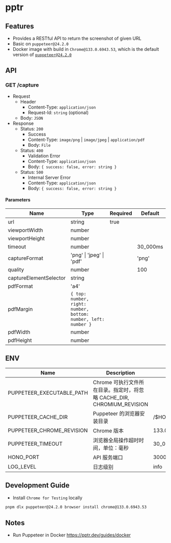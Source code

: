 # pptr

## Features

- Provides a RESTful API to return the screenshot of given URL
- Basic on `puppeteer@24.2.0`
- Docker image with build in `Chrome@133.0.6943.53`, which is the default version of [`puppeteer@24.2.0`](https://github.com/puppeteer/puppeteer/blob/puppeteer-v24.2.0/packages/puppeteer-core/src/revisions.ts)

## API

### GET /capture

- Request
  - Header
    - Content-Type: `application/json`
    - Request-Id: `string` (optional)
  - Body: `JSON`
- Response
  - Status: `200`
    - Success
    - Content-Type: `image/png` | `image/jpeg` | `application/pdf`
    - Body: `File`
  - Status: `400`
    - Validation Error
    - Content-Type: `application/json`
    - Body: `{ success: false, error: string }`
  - Status: `500`
    - Internal Server Error
    - Content-Type: `application/json`
    - Body: `{ success: false, error: string }`

#### Parameters

| Name                   | Type                                                           | Required | Default  |
| ---------------------- | -------------------------------------------------------------- | -------- | -------- |
| url                    | string                                                         | true     |          |
| viewportWidth          | number                                                         |          |          |
| viewportHeight         | number                                                         |          |          |
| timeout                | number                                                         |          | 30_000ms |
| captureFormat          | 'png' \| 'jpeg' \| 'pdf'                                       |          | 'png'    |
| quality                | number                                                         |          | 100      |
| captureElementSelector | string                                                         |          |          |
| pdfFormat              | 'a4'                                                           |          |          |
| pdfMargin              | `{ top: number, right: number, bottom: number, left: number }` |          |          |
| pdfWidth               | number                                                         |          |          |
| pdfHeight              | number                                                         |          |          |

## ENV

| Name                      | Description                                                            | Default                     |
| ------------------------- | ---------------------------------------------------------------------- | --------------------------- |
| PUPPETEER_EXECUTABLE_PATH | Chrome 可执行文件所在目录。指定时，将忽略 CACHE_DIR, CHROMIUM_REVISION |                             |
| PUPPETEER_CACHE_DIR       | Puppeteer 的浏览器安装目录                                             | /$HOME_DIR/.cache/puppeteer |
| PUPPETEER_CHROME_REVISION | Chrome 版本                                                            | 133.0.6943.53               |
| PUPPETEER_TIMEOUT         | 浏览器全局操作超时时间，单位：毫秒                                     | 30_000 ms                   |
| HONO_PORT                 | API 服务端口                                                           | 3000                        |
| LOG_LEVEL                 | 日志级别                                                               | info                        |

## Development Guide

- Install `Chrome for Testing` locally

```bash
pnpm dlx puppeteer@24.2.0 browser install chrome@133.0.6943.53
```

## Notes

- Run Puppeteer in Docker https://pptr.dev/guides/docker
